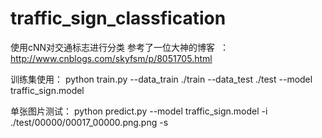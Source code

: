 # traffic_sign_classfication
使用cNN对交通标志进行分类
参考了一位大神的博客  ：http://www.cnblogs.com/skyfsm/p/8051705.html

训练集使用：
python train.py --data_train ./train --data_test ./test --model traffic_sign.model

单张图片测试：
python predict.py --model traffic_sign.model -i ./test/00000/00017_00000.png.png -s

